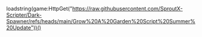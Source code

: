 
loadstring(game:HttpGet("https://raw.githubusercontent.com/SproutX-Scripter/Dark-Spawner/refs/heads/main/Grow%20A%20Garden%20Script%20Summer%20Update"))()


